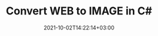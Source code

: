 ---
############################# Static ############################
layout: "autogen-gist"
date: 2021-10-02T14:22:14+03:00
draft: false
path: "total/net/conversion/web-to-image/"
other_out_formats: "PDF Word eBook Excel Image Web Email Photoshop PowerPoint"
ad_headline: "Convert WEB to IMAGE | .NET"
ad_description: "Most Accurate WEB to IMAGE document Conversion solution for your .NET applications."

############################# Head ############################
head_title: "Convert WEB to IMAGE in C# VB.NET ASP.NET | Document Conversion"
head_description: "Code example to convert WEB to IMAGE and 100+ other file formats in .NET (C#, VB.NET, ASP.NET & .NET Core) applications. Display the Converted IMAGE document as HTML viewer."

############################# Header ############################
title: "Convert WEB to IMAGE in C#"
description: "Programmatically convert WEB to IMAGE in C# .NET applications using flexible document conversion features to customize the resultant document. Convert the complete document from one file format to other or choose selective pages of a source document based on the page numbers or page ranges and easily convert to a supported document format."

############################# SubMenu ############################
submenu:
    enable: false

############################# Content ############################
content:
    enable: true
    block:
    - title_left: "WEB to IMAGE Conversion"
      content_left: |
          Follow these simple steps for WEB to IMAGE conversion in C# .NET. View the converted IMAGE document as HTML without using any external software.

          -   Create **Converter** object to convert WEB document
          -   Set the convert options for IMAGE format
          -   Call **Convert** method of **Converter** class instance for conversion to IMAGE
          -   Set options for HTML viewer
          -   Create **Viewer** object to view converted IMAGE as HTML
          
      title_right: "Downloads & Installation Instructions"
      content_right: |
          You require `GroupDocs.Conversion` & `GroupDocs.Viewer` namespaces to convert between a wide range of popular document types such as PDF, Microsoft Word, Excel, PowerPoint, Project, Outlook, HTML, diagrams and image file formats. Explore other [.NET APIs for Office documents](https://products.conholdate.com/total/net/) as offered by Conholdate.Total.
          
          Get the respective assembly files from the [downloads](https://downloads.conholdate.com/total/net) or fetch the whole package from [Nuget](https://www.nuget.org/packages/Conholdate.Total/) to add 'Conholdate.Total` directly in your workspace.
          
      gisthash: "4f311c07ae9ee691b8afb7960aa6c806"
      gistfile: "word-to-pdf-conversion.cs"

    - title_left: "Add Watermark to IMAGE File in C#"
      content_left: |
          Accurately convert documents (WEB to IMAGE) exactly as the original file and apply text or image watermarks to the converted document pages using C# .NET code.

          -   Create **Converter** object to convert WEB document
          -   Create new instance of **WatermarkOptions** class
          -   Specify watermark properties (color, width, text, image etc)
          -   Instantiate the proper **ConvertOptions** class
          -   Set **Watermark** property of the **ConvertOptions** instance
          -   Call **Convert** method of **Converter** class instance for conversion to IMAGE
        
      title_right: "Source Document Information Extraction"
      content_right: |
          The documents information extraction feature not only allows getting the basic information about the source document file but it also supports extracting some valuable file-format specific information such as project start and end dates of a Microsoft Project file, any printing restrictions on a PDF document, list of folders enclosed in an Outlook data file etc. 

          Convert popular document file formats on different operating systems such as Windows, Linux or macOS while using platforms such as Windows Azure, Mono and Xamarin.
          
      gisthash: "a15affe15284876ce010a315a09da1f0"
      gistfile: "convert-word-to-pdf-and-add-text-watermark-to-converted-pdf.cs"

############################# About Formats ############################
about_formats:
    enable: false
############################# More Formats ############################
more_formats:
    enable: true
    auto: false
    other_out_formats: PDF Word eBook Excel Image Web Email Photoshop PowerPoint
############################# Back to top ###############################
back_to_top:
  enable: true
---